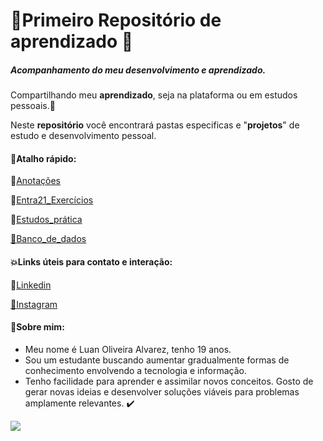 # :star2:Primeiro Repositório de aprendizado :star2:
##### **Acompanhamento do meu desenvolvimento e aprendizado.** 

Compartilhando meu **aprendizado**, seja na plataforma ou em estudos pessoais.:purple_heart:

Neste **repositório** você encontrará pastas especificas e "**projetos**" de estudo e desenvolvimento pessoal.



#### 💎Atalho rápido:

📁[Anotações](https://github.com/Alvrzz/Repositorio-de-estudos-pessoais-Entra21/tree/main/repositorio_de_estudos_entra21/anotacoes)   

📁[Entra21_Exercícios](https://github.com/Alvrzz/Repositorio-de-estudos-pessoais-Entra21/tree/main/repositorio_de_estudos_entra21/entra_21/Exercícios) 

📁[Estudos_prática](https://github.com/Alvrzz/Repositorio-de-estudos-pessoais-Entra21/tree/main/repositorio_de_estudos_entra21/estudos_pratica)  

[📁Banco_de_dados](https://github.com/Alvrzz/Repositorio-de-estudos-pessoais-Entra21/tree/main/repositorio_de_estudos_entra21/projetos_banco_de_dados/)



#### :boom:Links úteis para **contato** e **interação:**

:link:[Linkedin](https://www.linkedin.com/in/luan-alvarez-1499a7224/)

[:link:Instagram](https://www.instagram.com/alvrz_luann/)



####  💢Sobre mim: 

- Meu nome é Luan Oliveira Alvarez, tenho 19 anos. 
- Sou um estudante buscando aumentar gradualmente formas de conhecimento envolvendo a tecnologia e informação. 
- Tenho facilidade para aprender e assimilar novos conceitos. Gosto de gerar novas ideias e desenvolver soluções viáveis para problemas amplamente relevantes. :heavy_check_mark:

![](https://media-exp1.licdn.com/dms/image/C4D16AQFqcTsR7325FQ/profile-displaybackgroundimage-shrink_350_1400/0/1652510028259?e=1658361600&v=beta&t=RF67uTpPL5ii_QLbGWrj9-WOx7-FdhtHCwEYqcyW15s)
